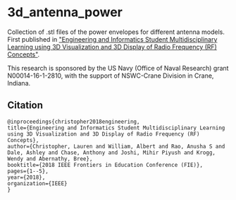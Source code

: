 # 3d_antenna_power
Collection of .stl files of the power envelopes for different antenna models.  First published in ["Engineering and Informatics Student Multidisciplinary Learning using 3D Visualization and 3D Display of Radio Frequency (RF) Concepts"](https://ieeexplore.ieee.org/abstract/document/8658787).

This research is sponsored by the US Navy (Office of Naval Research) grant N00014-16-1-2810, with the support of NSWC-Crane Division in Crane, Indiana.

<script src="https://embed.github.com/view/3d/daleas0120/3d_antenna_power/main/array_16x16.stl"> </script>


## Citation
```
@inproceedings{christopher2018engineering,
title={Engineering and Informatics Student Multidisciplinary Learning using 3D Visualization and 3D Display of Radio Frequency (RF) Concepts},
author={Christopher, Lauren and William, Albert and Rao, Anusha S and Dale, Ashley and Chase, Anthony and Joshi, Mihir Piyush and Krogg, Wendy and Abernathy, Bree},
booktitle={2018 IEEE Frontiers in Education Conference (FIE)},
pages={1--5},
year={2018},
organization={IEEE}
}
```
